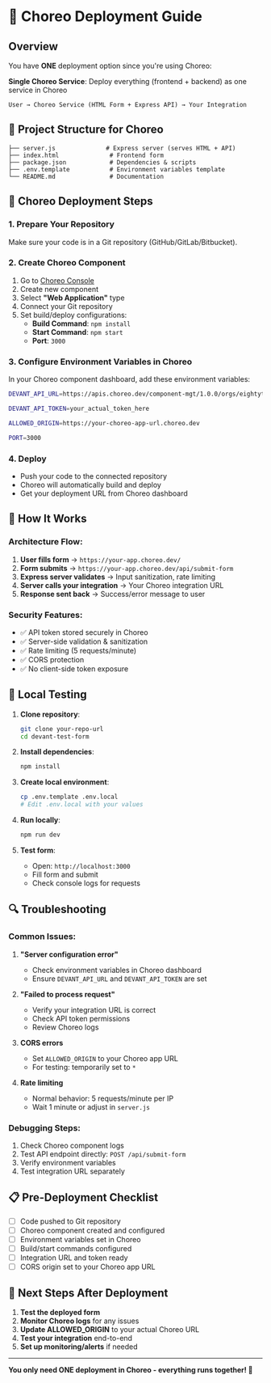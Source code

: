 # 🚀 Choreo Deployment Guide

## Overview

You have **ONE** deployment option since you're using Choreo:

**Single Choreo Service**: Deploy everything (frontend + backend) as one service in Choreo

```
User → Choreo Service (HTML Form + Express API) → Your Integration
```

## 📁 Project Structure for Choreo

```
├── server.js              # Express server (serves HTML + API)
├── index.html              # Frontend form
├── package.json            # Dependencies & scripts
├── .env.template           # Environment variables template
└── README.md               # Documentation
```

## 🔧 Choreo Deployment Steps

### 1. **Prepare Your Repository**

Make sure your code is in a Git repository (GitHub/GitLab/Bitbucket).

### 2. **Create Choreo Component**

1. Go to [Choreo Console](https://console.choreo.dev/)
2. Create new component
3. Select **"Web Application"** type
4. Connect your Git repository
5. Set build/deploy configurations:
   - **Build Command**: `npm install`
   - **Start Command**: `npm start`
   - **Port**: `3000`

### 3. **Configure Environment Variables in Choreo**

In your Choreo component dashboard, add these environment variables:

```bash
DEVANT_API_URL=https://apis.choreo.dev/component-mgt/1.0.0/orgs/eightytwodevs/projects/c9e1f8e6-4541-4039-ac1d-b7289ee559af/components/2d4f3ce9-fdba-4294-8ceb-d7f5849c490f/releases/d7419abb-8be8-4ad3-8510-fdd231b31159/run-pod

DEVANT_API_TOKEN=your_actual_token_here

ALLOWED_ORIGIN=https://your-choreo-app-url.choreo.dev

PORT=3000
```

### 4. **Deploy**

- Push your code to the connected repository
- Choreo will automatically build and deploy
- Get your deployment URL from Choreo dashboard

## 🔗 How It Works

### Architecture Flow:

1. **User fills form** → `https://your-app.choreo.dev/`
2. **Form submits** → `https://your-app.choreo.dev/api/submit-form`
3. **Express server validates** → Input sanitization, rate limiting
4. **Server calls your integration** → Your Choreo integration URL
5. **Response sent back** → Success/error message to user

### Security Features:

- ✅ API token stored securely in Choreo
- ✅ Server-side validation & sanitization
- ✅ Rate limiting (5 requests/minute)
- ✅ CORS protection
- ✅ No client-side token exposure

## 🧪 Local Testing

1. **Clone repository**:

   ```bash
   git clone your-repo-url
   cd devant-test-form
   ```

2. **Install dependencies**:

   ```bash
   npm install
   ```

3. **Create local environment**:

   ```bash
   cp .env.template .env.local
   # Edit .env.local with your values
   ```

4. **Run locally**:

   ```bash
   npm run dev
   ```

5. **Test form**:
   - Open: `http://localhost:3000`
   - Fill form and submit
   - Check console logs for requests

## 🔍 Troubleshooting

### Common Issues:

1. **"Server configuration error"**

   - Check environment variables in Choreo dashboard
   - Ensure `DEVANT_API_URL` and `DEVANT_API_TOKEN` are set

2. **"Failed to process request"**

   - Verify your integration URL is correct
   - Check API token permissions
   - Review Choreo logs

3. **CORS errors**

   - Set `ALLOWED_ORIGIN` to your Choreo app URL
   - For testing: temporarily set to `*`

4. **Rate limiting**
   - Normal behavior: 5 requests/minute per IP
   - Wait 1 minute or adjust in `server.js`

### Debugging Steps:

1. Check Choreo component logs
2. Test API endpoint directly: `POST /api/submit-form`
3. Verify environment variables
4. Test integration URL separately

## 📋 Pre-Deployment Checklist

- [ ] Code pushed to Git repository
- [ ] Choreo component created and configured
- [ ] Environment variables set in Choreo
- [ ] Build/start commands configured
- [ ] Integration URL and token ready
- [ ] CORS origin set to your Choreo app URL

## 🎯 Next Steps After Deployment

1. **Test the deployed form**
2. **Monitor Choreo logs** for any issues
3. **Update ALLOWED_ORIGIN** to your actual Choreo URL
4. **Test your integration** end-to-end
5. **Set up monitoring/alerts** if needed

---

**You only need ONE deployment in Choreo - everything runs together! 🎉**
